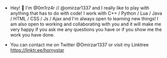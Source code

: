 
- Hey! 👋 I'm @0m1rz4r // @omirzar1337 and I really like to play with anything that has to do with code! I work with C++ / Python / Lua / Java / HTML / CSS / Js / Ajax and I'm always open to learning new things! I am also open to working and collaborating with you and it will make me very happy if you ask me any questions you have or if you show me the work you have done.

- You can contact me on Twitter @Omirzar1337 or visit my Linktree https://linktr.ee/hornystar
